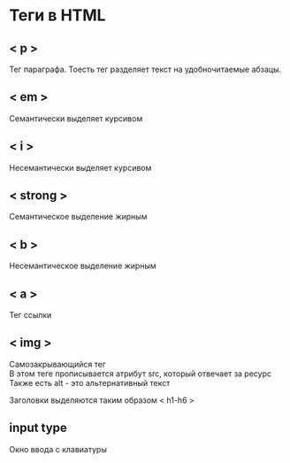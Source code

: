 # Теги в HTML  
## < p >
Тег параграфа. Тоесть тег разделяет текст на удобночитаемые абзацы.
## < em >
Семантически выделяет курсивом  
## < i >
Несемантически выделяет курсивом  
## < strong >  
Семантическое выделение жирным  
## < b >  
Несемантическое выделение жирным  
## < a >  
Тег ссылки  
## < img >  
Самозакрывающийся тег   
В этом теге прописывается атрибут src, который отвечает за ресурс   
Также есть alt - это альтернативный текст  


Заголовки выделяются таким образом < h1-h6 >  


## input type  
Окно ввода с клавиатуры  
